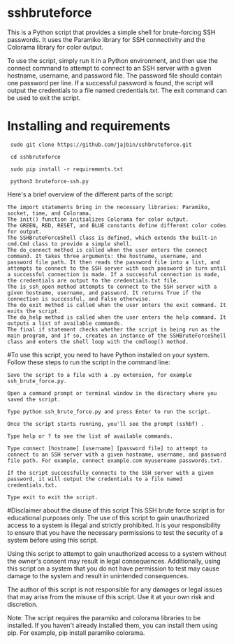 # sshbruteforce
This is a Python script that provides a simple shell for brute-forcing SSH passwords. It uses the Paramiko library for SSH connectivity and the Colorama library for color output.

To use the script, simply run it in a Python environment, and then use the connect command to attempt to connect to an SSH server with a given hostname, username, and password file. The password file should contain one password per line. If a successful password is found, the script will output the credentials to a file named credentials.txt. The exit command can be used to exit the script.

# Installing and requirements

     sudo git clone https://github.com/jajbin/sshbruteforce.git 
     
     cd sshbruteforce
     
     sudo pip install -r requirements.txt 
     
     python3 bruteforce-ssh.py

Here's a brief overview of the different parts of the script:

    The import statements bring in the necessary libraries: Paramiko, socket, time, and Colorama.
    The init() function initializes Colorama for color output.
    The GREEN, RED, RESET, and BLUE constants define different color codes for output.
    The SSHBruteForceShell class is defined, which extends the built-in cmd.Cmd class to provide a simple shell.
    The do_connect method is called when the user enters the connect command. It takes three arguments: the hostname, username, and password file path. It then reads the password file into a list, and attempts to connect to the SSH server with each password in turn until a successful connection is made. If a successful connection is made, the credentials are output to the credentials.txt file.
    The is_ssh_open method attempts to connect to the SSH server with a given hostname, username, and password. It returns True if the connection is successful, and False otherwise.
    The do_exit method is called when the user enters the exit command. It exits the script.
    The do_help method is called when the user enters the help command. It outputs a list of available commands.
    The final if statement checks whether the script is being run as the main program, and if so, creates an instance of the SSHBruteForceShell class and enters the shell loop with the cmdloop() method.

#To use this script, you need to have Python installed on your system. Follow these steps to run the script in the command line:

    Save the script to a file with a .py extension, for example ssh_brute_force.py.

    Open a command prompt or terminal window in the directory where you saved the script.

    Type python ssh_brute_force.py and press Enter to run the script.

    Once the script starts running, you'll see the prompt (sshbf) .

    Type help or ? to see the list of available commands.

    Type connect [hostname] [username] [password file] to attempt to connect to an SSH server with a given hostname, username, and password file path. For example, connect example.com myusername passwords.txt.

    If the script successfully connects to the SSH server with a given password, it will output the credentials to a file named credentials.txt.

    Type exit to exit the script.
    
 #Disclaimer about the disuse of this script
This SSH brute force script is for educational purposes only. The use of this script to gain unauthorized access to a system is illegal and strictly prohibited. It is your responsibility to ensure that you have the necessary permissions to test the security of a system before using this script.

Using this script to attempt to gain unauthorized access to a system without the owner's consent may result in legal consequences. Additionally, using this script on a system that you do not have permission to test may cause damage to the system and result in unintended consequences.

The author of this script is not responsible for any damages or legal issues that may arise from the misuse of this script. Use it at your own risk and discretion.

Note: The script requires the paramiko and colorama libraries to be installed. If you haven't already installed them, you can install them using pip. For example, pip install paramiko colorama.
